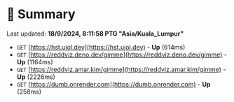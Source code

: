 # 📖 Summary
Last updated: **18/9/2024, 8:11:58 PTG "Asia/Kuala_Lumpur"**

- `GET` [https://hst.ujol.dev](https://hst.ujol.dev) - **Up** (614ms)
- `GET` [https://reddviz.deno.dev/gimme](https://reddviz.deno.dev/gimme) - **Up** (1164ms)
- `GET` [https://reddviz.amar.kim/gimme](https://reddviz.amar.kim/gimme) - **Up** (2226ms)
- `GET` [https://dumb.onrender.com](https://dumb.onrender.com) - **Up** (258ms)
